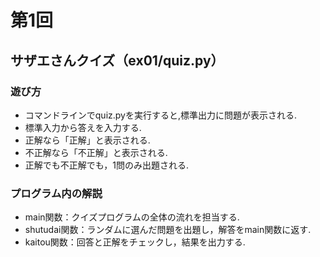 # 第1回
## サザエさんクイズ（ex01/quiz.py）
### 遊び方
* コマンドラインでquiz.pyを実行すると,標準出力に問題が表示される.
* 標準入力から答えを入力する.
* 正解なら「正解」と表示される.
* 不正解なら「不正解」と表示される.
* 正解でも不正解でも，1問のみ出題される.
### プログラム内の解説
* main関数：クイズプログラムの全体の流れを担当する.
* shutudai関数：ランダムに選んだ問題を出題し，解答をmain関数に返す.
* kaitou関数：回答と正解をチェックし，結果を出力する.
